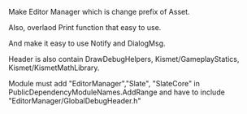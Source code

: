 Make Editor Manager which is change prefix of Asset.

Also, overlaod Print function that easy to use.

And make it easy to use Notify and DialogMsg.

Header is also contain DrawDebugHelpers, Kismet/GameplayStatics, Kismet/KismetMathLibrary.

Module must add "EditorManager","Slate", "SlateCore" in 	PublicDependencyModuleNames.AddRange and have to include "EditorManager/GlobalDebugHeader.h"

